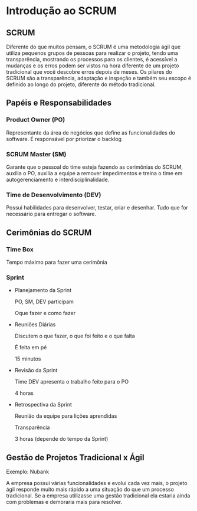 # Introdução ao SCRUM



## SCRUM

Diferente do que muitos pensam, o SCRUM é uma metodologia ágil que utiliza pequenos grupos de pessoas para realizar o projeto, tendo uma transparência, mostrando os processos para os clientes, é acessível a mudanças e os erros podem ser vistos na hora diferente de um projeto tradicional que você descobre erros depois de meses. Os pilares do SCRUM são a transparência, adaptação e inspeção e também seu escopo é definido ao longo do projeto, diferente do método tradicional.

## Papéis e Responsabilidades

### Product Owner (PO)  

Representante da área de negócios que define as funcionalidades do software. É responsável por priorizar o backlog

### SCRUM Master (SM)

Garante que o pessoal do time esteja fazendo as cerimônias do SCRUM, auxilia o PO, auxilia a equipe a remover impedimentos e treina o time em autogerenciamento e interdisciplinalidade.

### Time de Desenvolvimento (DEV)

Possui habilidades para desenvolver, testar, criar e desenhar. Tudo que for necessário para entregar o software.

## Cerimônias do SCRUM

### Time Box

Tempo máximo para fazer uma cerimônia

### Sprint

- Planejamento da Sprint

  PO, SM, DEV participam

  Oque fazer e como fazer

- Reuniões Diárias

  Discutem o que fazer, o que foi feito e o que falta

  É feita em pé

  15 minutos

- Revisão da Sprint

  Time DEV apresenta o trabalho feito para o PO

  4 horas

- Retrospectiva da Sprint

  Reunião da equipe para lições aprendidas

  Transparência

  3 horas (depende do tempo da Sprint)

## Gestão de Projetos Tradicional x Ágil

Exemplo: Nubank

A empresa possui várias funcionalidades e evolui cada vez mais, o projeto ágil responde muito mais rápido a uma situação do que um processo tradicional. Se a empresa utilizasse uma gestão tradicional ela estaria ainda com problemas e demoraria mais para resolver.





